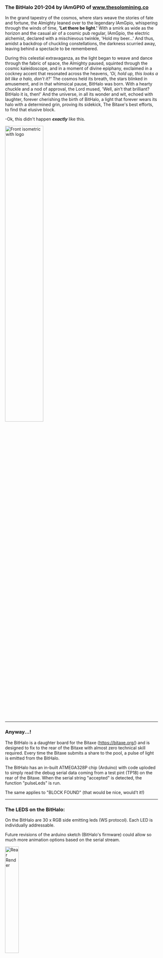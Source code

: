 ### The BitHalo 201-204 by IAmGPIO of www.thesolomining.co

In the grand tapestry of the cosmos, where stars weave the stories of fate and fortune, the Almighty leaned over to the legendary IAmGpio, whispering through the winds of time, __'Let there be light.'__ With a smirk as wide as the horizon and the casual air of a cosmic pub regular, IAmGpio, the electric alchemist, declared with a mischievous twinkle, 'Hold my beer...' And thus, amidst a backdrop of chuckling constellations, the darkness scurried away, leaving behind a spectacle to be remembered.

During this celestial extravaganza, as the light began to weave and dance through the fabric of space, the Almighty paused, squinted through the cosmic kaleidoscope, and in a moment of divine epiphany, exclaimed in a cockney accent that resonated across the heavens, _'Oi, hold up, this looks a bit like a halo, don’t it?'_ The cosmos held its breath, the stars blinked in amusement, and in that whimsical pause, BitHalo was born. With a hearty chuckle and a nod of approval, the Lord mused, 'Well, ain’t that brilliant? BitHalo it is, then!' And the universe, in all its wonder and wit, echoed with laughter, forever cherishing the birth of BitHalo, a light that forever wears its halo with a determined grin, proving its sidekick, The Bitaxe's best efforts, to find that elusive block.

-Ok, this didn't happen _**exactly**_ like this. 

<img src="/BitHalo/Images/BitHalo+204.png" alt="Front isometric with logo" width="50%"/>

***   
### Anyway...!   

The BitHalo is a daughter board for the Bitaxe (https://bitaxe.org/) and is designed to fix to the rear of the Bitaxe with almost zero technical skill required.
Every time the Bitaxe submits a share to the pool, a pulse of light is emitted from the BitHalo. 

The BitHalo has an in-built ATMEGA328P chip (Arduino) with code uploded to simply read the debug serial data coming from a test pint (TP18) on the rear of the Bitaxe. When the serial string "accepted" is detected, the function "pulseLeds" is run.

The same applies to "BLOCK FOUND" (that would be nice, would't it!)
***


### The LEDS on the BitHalo:
On the BitHalo are 30 x RGB side emitting leds (WS protocol). Each LED is individually addressable.

Future revisions of the arduino sketch (BitHalo's firmware) could allow so much more animation options based on the serial stream.

<img src="BitHalo/Images/Rear Render.png" alt="Rear Render" width="30%"/>

***

### The switch on the BitHalo
On the BitHalo is a slide switch. This switch simply disables the LED lights on the BitHalo. Turning the LEDs off does not affect the function of the Bitaxe itself. It is just there to turn the ligths off if they annoy you at night or whatever.

<img src="BitHalo/Images/Front Render.png" alt="Rear Render" width="30%"/> 

***

### The External DC Jack (Do not use if using Bitaxe version 204)
The external DC jack that solders to the rear of the BitHalo was incorporated to allow the Bitaxe to be powered from the rear as opposed to being powered by the DC jack on the side. 

It involved soldering 2 wires on the rear of the BitHalo v201 to the rear of the DC jack on the Bitaxe (must be capabale of carrying at least 4a of current). Whilst this worked well on Bitaxe v201, I had to omit it for the v204 rollout due to the change in architecture and the way the DC jack was soldered on to the board. V201 had a through hole DC jack and 204 had a surface mount (SMD) variant which meant I couldnt solder on to the pins on the rear.

__Note:__ V205 of the Bitaxe has specific pads for accessories such as the BitHalo. On this, there will be new version of the BitHalo (in due course) which should work with all future versions of the Bitaxe, including the 400 series - "The Supra".

<img src="BitHalo/Images/Wires.png" alt="Wires + v201" width="30%"/> 
<img src="BitHalo/Images/Wires 2.png" alt="Wires + v201" width="30%"/> 


# This is a Heading h1
## This is a Heading h2
###### This is a Heading h6

## Emphasis

*This text will be italic*  
_This will also be italic_

**This text will be bold**  
__This will also be bold__

_You **can** combine them_

## Lists

# Unordered

* Item 1
* Item 2
* Item 2a
* Item 2b

### Ordered

1. Item 1
2. Item 2
3. Item 3
    1. Item 3a
    2. Item 3b

## Images

![This is an alt text.](/image/sample.webp "This is a sample image.")

## Links

You may be using [Markdown Live Preview](https://markdownlivepreview.com/).

## Blockquotes

> Markdown is a lightweight markup language with plain-text-formatting syntax, created in 2004 by John Gruber with Aaron Swartz.
>
>> Markdown is often used to format readme files, for writing messages in online discussion forums, and to create rich text using a plain text editor.

## Tables

|    Left columns     | Right columns |
|   ------------------- |:-------------:|
| left foo      | right foo     |
| left bar   d   | right bar     |
| left baz      | right baz     |

## Blocks of code

```
let message = 'Hello world';
alert(message);
```

## Inline code

This web site is using `markedjs/marked`.
